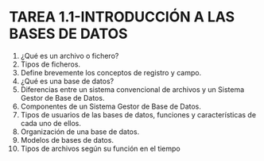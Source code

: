# TAREA 1.1-INTRODUCCIÓN A LAS BASES DE DATOS
  1.  ¿Qué es un archivo o fichero?
  2.  Tipos de ficheros.
  3.  Define brevemente los conceptos de registro y campo.
  4.  ¿Qué es una base de datos?
  5.  Diferencias entre un sistema convencional de archivos y un Sistema Gestor de Base de Datos.
  6.  Componentes de un Sistema Gestor de Base de Datos.
  7.  Tipos de usuarios de las bases de datos, funciones y características de cada uno de ellos.
  8.  Organización de una base de datos.
  9.  Modelos de bases de datos.
  10.  Tipos de archivos según su función en el tiempo
